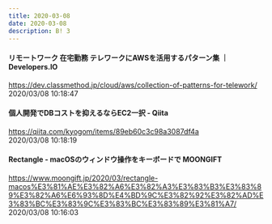 ```yaml
---
title: 2020-03-08
date: 2020-03-08
description: B! 3
---
```


#### リモートワーク 在宅勤務 テレワークにAWSを活用するパターン集 ｜ Developers.IO
https://dev.classmethod.jp/cloud/aws/collection-of-patterns-for-telework/<br>
2020/03/08 10:18:47<br>


#### 個人開発でDBコストを抑えるならEC2一択 - Qiita
https://qiita.com/kyogom/items/89eb60c3c98a3087df4a<br>
2020/03/08 10:18:19<br>


#### Rectangle - macOSのウィンドウ操作をキーボードで MOONGIFT
https://www.moongift.jp/2020/03/rectangle-macos%E3%81%AE%E3%82%A6%E3%82%A3%E3%83%B3%E3%83%89%E3%82%A6%E6%93%8D%E4%BD%9C%E3%82%92%E3%82%AD%E3%83%BC%E3%83%9C%E3%83%BC%E3%83%89%E3%81%A7/<br>
2020/03/08 10:16:03<br>


